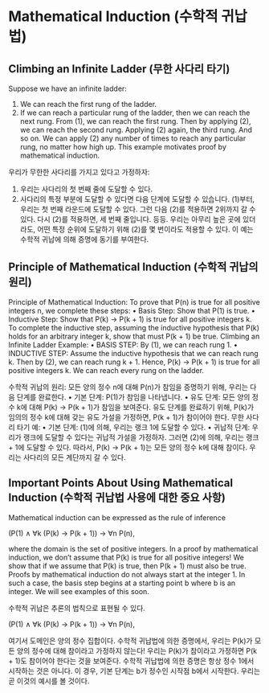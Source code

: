 # Mathematical Induction (수학적 귀납법)

## Climbing an Infinite Ladder (무한 사다리 타기)
Suppose we have an infinite ladder:
1. We can reach the first rung of the ladder.
2. If we can reach a particular rung of the ladder, then we can reach the next rung.
From (1), we can reach the first rung. 
Then by applying (2), we can reach the second rung.
Applying (2) again, the third rung. And so on.
We can apply (2) any number of times to reach any particular rung, no matter how high up.
This example motivates proof by mathematical induction.

우리가 무한한 사다리를 가지고 있다고 가정하자:
1. 우리는 사다리의 첫 번째 줄에 도달할 수 있다.
2. 사다리의 특정 부분에 도달할 수 있다면 다음 단계에 도달할 수 있습니다.
(1)부터, 우리는 첫 번째 라운드에 도달할 수 있다. 
그런 다음 (2)를 적용하면 2위까지 갈 수 있다.
다시 (2)를 적용하면, 세 번째 줄입니다. 등등.
우리는 아무리 높은 곳에 있더라도, 어떤 특정 순위에 도달하기 위해 (2)를 몇 번이라도 적용할 수 있다.
이 예는 수학적 귀납에 의해 증명에 동기를 부여한다.

## Principle of Mathematical Induction (수학적 귀납의 원리)
Principle of Mathematical Induction: To prove that P(n) is true for all positive integers n, we complete these steps:
• Basis Step: Show that P(1) is true.
• Inductive Step: Show that P(k) → P(k + 1) is true for all positive integers k.
To complete the inductive step, assuming the inductive hypothesis that P(k) holds for an arbitrary integer k, show that must P(k + 1) be true.
Climbing an Infinite Ladder Example:
• BASIS STEP: By (1), we can reach rung 1.
• INDUCTIVE STEP: Assume the inductive hypothesis that we can reach rung k. Then by (2), we can reach rung k + 1.
Hence, P(k) → P(k + 1) is true for all positive integers k. 
We can reach every rung on the ladder.

수학적 귀납의 원리: 모든 양의 정수 n에 대해 P(n)가 참임을 증명하기 위해, 우리는 다음 단계를 완료한다.
• 기본 단계: P(1)가 참임을 나타냅니다.
• 유도 단계: 모든 양의 정수 k에 대해 P(k) → P(k + 1)가 참임을 보여준다.
유도 단계를 완료하기 위해, P(k)가 임의의 정수 k에 대해 갖는 유도 가설을 가정하면, P(k + 1)가 참이어야 한다.
무한 사다리 타기 예:
• 기본 단계: (1)에 의해, 우리는 랭크 1에 도달할 수 있다.
• 귀납적 단계: 우리가 랭크에 도달할 수 있다는 귀납적 가설을 가정하자. 그러면 (2)에 의해, 우리는 랭크 + 1에 도달할 수 있다.
따라서, P(k) → P(k + 1)는 모든 양의 정수 k에 대해 참이다. 
우리는 사다리의 모든 계단까지 갈 수 있다.

## Important Points About Using Mathematical Induction (수학적 귀납법 사용에 대한 중요 사항)
Mathematical induction can be expressed as the rule of inference

(P(1) ∧ ∀k (P(k) → P(k + 1)) → ∀n P(n),

where the domain is the set of positive integers.
In a proof by mathematical induction, we don’t assume that P(k)
is true for all positive integers! We show that if we assume that
P(k) is true, then P(k + 1) must also be true.
Proofs by mathematical induction do not always start at the
integer 1. In such a case, the basis step begins at a starting point
b where b is an integer. We will see examples of this soon.

수학적 귀납은 추론의 법칙으로 표현될 수 있다.

(P(1) ∧ ∀k (P(k) → P(k + 1)) → ∀n P(n),

여기서 도메인은 양의 정수 집합이다.
수학적 귀납법에 의한 증명에서, 우리는 P(k)가 모든 양의 정수에 대해 참이라고 가정하지 않는다! 
우리는 P(k)가 참이라고 가정하면 P(k + 1)도 참이어야 한다는 것을 보여준다.
수학적 귀납법에 의한 증명은 항상 정수 1에서 시작하는 것은 아니다. 
이 경우, 기본 단계는 b가 정수인 시작점 b에서 시작한다. 우리는 곧 이것의 예시를 볼 것이다.
